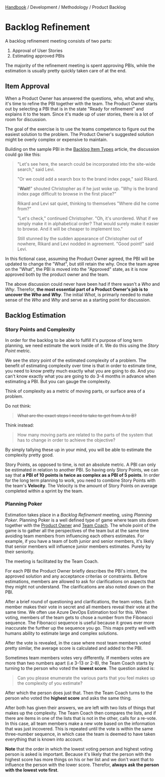 [Handbook](../../../README.md) / Development / Methodology / Product Backlog

# Backlog Refinement

A backlog refinement meeting consists of two parts:

1. Approval of User Stories
2. Estimating approved PBIs

The majority of the refinement meeting is spent approving PBIs, while the estimation is usually pretty quickly taken care of at the end.

## Item Approval

When a Product Owner has answered the questions, who, what and why, it's time to refine the PBI together with the team. The Product Owner starts out by selecting a PBI that is in the state "Ready for refinement" and explains it to the team. Since it's made up of user stories, there is a lot of room for discussion.

The goal of the exercise is to use the teams competence to figure out the easiest solution to the problem. The Product Owner's suggested solution might be overly complex or expensive to maintain.

Building on the sample PBI in the [Backlog Item Types](backlog-item-types.md#user-stories) article, the discussion could go like this:

> "Let's see here, the search could be incorporated into the site-wide search," said Levi.
> 
> "Or we could add a search box to the brand index page," said Rikard.
> 
> "**Wait!**" shouted Christopher as if he just woke up. "Why is the brand index page difficult to browse in the first place?"
> 
> Rikard and Levi sat quiet, thinking to themselves "Where did he come from?"
> 
> "Let's check," continued Christopher. "Oh, it's unordered. What if we simply make it in alphabetical order? That would surely make it easier to browse. And it will be cheaper to implement too."
> 
> Still stunned by the sudden appearance of Christopher out of nowhere, Rikard and Levi nodded in agreement. "Good point!" said Levi.

In this fictional case, assuming the Product Owner agreed, the PBI will be updated to change the "What", but still retain the why. Once the team agree on the "What", the PBI is moved into the "Approved" state, as it is now approved both by the product owner and the team.

The above discussion could never have been had if there wasn't a *Who* and *Why*. Therefor, **the most essential part of a Product Owner's job is to uncover the *Who* and *Why***. The initial *What*, is primarly needed to make sense of the *Who* and *Why* and serve as a starting point for discussion.

## Backlog Estimation

### Story Points and Complexity

In order for the backlog to be able to fulfill it's purpose of long term planning, we need estimate the work inside of it. We do this using the *Story Point* metric.

We see the story point of the estimated complexity of a problem. The benefit of estimating complexity over time is that in order to estimate time, you need to know pretty much exactly what you are going to do. And you can't know exactly what you are going to do 3-4 months in advance when estimating a PBI. But you can gauge the complexity.

Think of complexity as a metric of moving parts, or surface area of a problem.

Do not think:
> ~~What are the exact steps I need to take to get from A to B?~~

Think instead:
> How many moving parts are related to the parts of the system that has to change in order to achieve the objective?

By simply tallying these up in your mind, you will be able to estimate the complexity pretty good.

Story Points, as opposed to time, is not an absolute metric. A PBI can only be estimated in relation to another PBI. So having only Story Points, we can say that **a PBI of 10 points is twice as complex as a PBI of 5 points**. In order for the long term planning to work, you need to combine Story Points with the team's **Velocity**. The Velocity is the amount of Story Points on average completed within a sprint by the team.

### Planning Poker

Estimation takes place in a *Backlog Refinement* meeting, using *Planning Poker*. Planning Poker is a well defined type of game where team sits down together with the [Product Owner](project-roles.md#product-owner) and [Team Coach](project-roles.md#team-coach). The whole point of the game is to gather all the perspectives of the team but at the same time avoiding team members from influencing each others estimates. For example, if you have a team of both junior and senior members, it's likely that senior members will influence junior members estimates. Purely by their seniority.

The meeting is facilitated by the Team Coach.

For each PBI the Product Owner briefly describes the PBI's intent, the approved solution and any acceptance criterias or constraints. Before estimations, members are allowed to ask for clarifications on aspects that they might not understand. The clarifications are also noted down on the PBI.

After a brief round of questioning and clarifications, the team votes. Each member makes their vote in secret and all members reveal their vote at the same time. We often use Azure DevOps Estimation tool for this. When voting, members of the team gets to chose a number from the Fibonacci sequence. The Fibonacci sequence is useful because it grows ever more inaccurate the further up the sequence you go. This maps pretty well with humans ability to estimate large and complex solutions.

After the vote is revealed, in the case where most team members voted pretty similar, the average score is calculated and added to the PBI.

Sometimes team members votes very differently. If members votes are more than two numbers apart (i.e 3-13 or 2-8), the Team Coach starts by turning to the person who voted the **lowest score**. The question asked is:

> Can you please enumerate the various parts that you feel makes up the complexity of you estimate?

After which the person does just that. Then the Team Coach turns to the person who voted the **highest score** and asks the same thing.

After both has given their answers, we are left with two lists of things that makes up the complexity. The Team Coach then compares the lists, and if there are items in one of the lists that is not in the other, calls for a re-vote. In this case, all team members make a new vote based on the information that was just incovered. This is repeated until the vote is within the same three-number sequence, in which case the team is deemed to have taken everything that is known into account.

**Note** that the order in which the lowest voting person and highest voting person is asked is important. Because it's likely that the person with the highest score has more things on his or her list and we don't want that to influence the person with the lower score. Therefor, **always ask the person with the lowest vote first**.